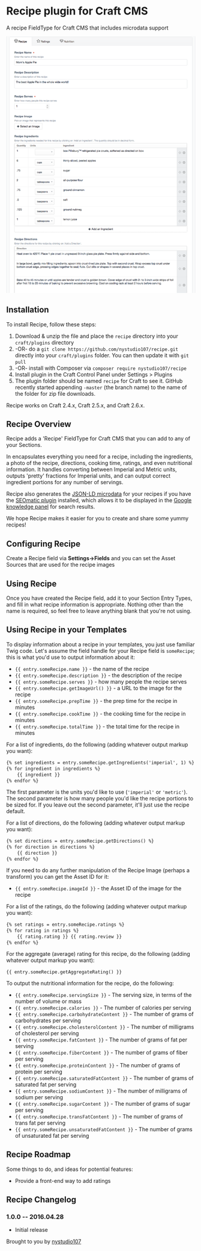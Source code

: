 # Recipe plugin for Craft CMS

A recipe FieldType for Craft CMS that includes microdata support

![Screenshot](resources/screenshots/recipe01.png)

## Installation

To install Recipe, follow these steps:

1. Download & unzip the file and place the `recipe` directory into your `craft/plugins` directory
2.  -OR- do a `git clone https://github.com/nystudio107/recipe.git` directly into your `craft/plugins` folder.  You can then update it with `git pull`
3.  -OR- install with Composer via `composer require nystudio107/recipe`
4. Install plugin in the Craft Control Panel under Settings > Plugins
5. The plugin folder should be named `recipe` for Craft to see it.  GitHub recently started appending `-master` (the branch name) to the name of the folder for zip file downloads.

Recipe works on Craft 2.4.x, Craft 2.5.x, and Craft 2.6.x.

## Recipe Overview

Recipe adds a 'Recipe' FieldType for Craft CMS that you can add to any of your Sections.

In encapsulates everything you need for a recipe, including the ingredients, a photo of the recipe, directions, cooking time, ratings, and even nutritional information. It handles converting between Imperial and Metric units, outputs 'pretty' fractions for Imperial units, and can output correct ingredient portions for any number of servings.

Recipe also generates the [JSON-LD microdata](https://developers.google.com/structured-data/) for your recipes if you have the [SEOmatic plugin](https://github.com/nystudio107/seomatic) installed, which allows it to be displayed in the [Google knowledge panel](https://developers.google.com/structured-data/rich-snippets/recipes) for search results.

We hope Recipe makes it easier for you to create and share some yummy recipes!

## Configuring Recipe

Create a Recipe field via **Settings->Fields** and you can set the Asset Sources that are used for the recipe images

## Using Recipe

Once you have created the Recipe field, add it to your Section Entry Types, and fill in what recipe information is appropriate.  Nothing other than the name is required, so feel free to leave anything blank that you're not using.

## Using Recipe in your Templates

To display information about a recipe in your templates, you just use familiar Twig code.  Let's assume the field handle for your Recipe field is `someRecipe`; this is what you'd use to output information about it:

* `{{ entry.someRecipe.name }}` - the name of the recipe
* `{{ entry.someRecipe.description }}` - the description of the recipe
* `{{ entry.someRecipe.serves }}` - how many people the recipe serves
* `{{ entry.someRecipe.getImageUrl() }}` - a URL to the image for the recipe
* `{{ entry.someRecipe.prepTime }}` - the prep time for the recipe in minutes
* `{{ entry.someRecipe.cookTime }}` - the cooking time for the recipe in minutes
* `{{ entry.someRecipe.totalTime }}` - the total time for the recipe in minutes

For a list of ingredients, do the following (adding whatever output markup you want):

    {% set ingredients = entry.someRecipe.getIngredients('imperial', 1) %}
    {% for ingredient in ingredients %}
        {{ ingredient }}
    {% endfor %}

The first parameter is the units you'd like to use (`'imperial'` or `'metric'`).  The second parameter is how many people you'd like the recipe portions to be sized for.  If you leave out the second parameter, it'll just use the recipe default.

For a list of directions, do the following (adding whatever output markup you want):

    {% set directions = entry.someRecipe.getDirections() %}
    {% for direction in directions %}
        {{ direction }}
    {% endfor %}

If you need to do any further manipulation of the Recipe Image (perhaps a transform) you can get the Asset ID for it:

* `{{ entry.someRecipe.imageId }}` - the Asset ID of the image for the recipe

For a list of the ratings, do the following (adding whatever output markup you want):

    {% set ratings = entry.someRecipe.ratings %}
    {% for rating in ratings %}
        {{ rating.rating }} {{ rating.review }}
    {% endfor %}

For the aggregate (average) rating for this recipe, do the following (adding whatever output markup you want):

    {{ entry.someRecipe.getAggregateRating() }}

To output the nutritional information for the recipe, do the following:

* `{{ entry.someRecipe.servingSize }}` - The serving size, in terms of the number of volume or mass
* `{{ entry.someRecipe.calories }}` - The number of calories per serving
* `{{ entry.someRecipe.carbohydrateContent }}` - The number of grams of carbohydrates per serving
* `{{ entry.someRecipe.cholesterolContent }}` - The number of milligrams of cholesterol per serving
* `{{ entry.someRecipe.fatContent }}` - The number of grams of fat per serving
* `{{ entry.someRecipe.fiberContent }}` - The number of grams of fiber per serving
* `{{ entry.someRecipe.proteinContent }}` - The number of grams of protein per serving
* `{{ entry.someRecipe.saturatedFatContent }}` - The number of grams of saturated fat per serving
* `{{ entry.someRecipe.sodiumContent }}` - The number of milligrams of sodium per serving
* `{{ entry.someRecipe.sugarContent }}` - The number of grams of sugar per serving
* `{{ entry.someRecipe.transFatContent }}` - The number of grams of trans fat per serving
* `{{ entry.someRecipe.unsaturatedFatContent }}` - The number of grams of unsaturated fat per serving



## Recipe Roadmap

Some things to do, and ideas for potential features:

* Provide a front-end way to add ratings

## Recipe Changelog

### 1.0.0 -- 2016.04.28

* Initial release

Brought to you by [nystudio107](http://nystudio107.com)